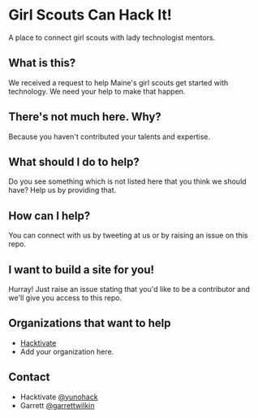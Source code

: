 Girl Scouts Can Hack It!
========================

A place to connect girl scouts with lady technologist mentors.

What is this?
-------------
We received a request to help Maine's girl scouts get started with technology. We need your help to make that happen. 

There's not much here. Why?
---------------------------
Because you haven't contributed your talents and expertise.

What should I do to help?
-------------------------
Do you see something which is not listed here that you think we should have?  Help us by providing that.

How can I help?
---------------
You can connect with us by tweeting at us or by raising an issue on this repo.

I want to build a site for you!
-------------------------------
Hurray! Just raise an issue stating that you'd like to be a contributor and we'll give you access to this repo.


Organizations that want to help
--------------------------------
  * [Hacktivate](http://hacktivate.org)
  * Add your organization here.

Contact
-------
  * Hacktivate [@yunohack](https://twitter.com/yunohack) 
  * Garrett [@garrettwilkin](https://twitter.com/garrettwilkin)
